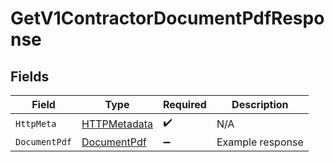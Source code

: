 # GetV1ContractorDocumentPdfResponse


## Fields

| Field                                                   | Type                                                    | Required                                                | Description                                             |
| ------------------------------------------------------- | ------------------------------------------------------- | ------------------------------------------------------- | ------------------------------------------------------- |
| `HttpMeta`                                              | [HTTPMetadata](../../Models/Components/HTTPMetadata.md) | :heavy_check_mark:                                      | N/A                                                     |
| `DocumentPdf`                                           | [DocumentPdf](../../Models/Components/DocumentPdf.md)   | :heavy_minus_sign:                                      | Example response                                        |